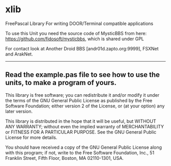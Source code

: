 # xlib

FreePascal Library For writing DOOR/Terminal compatible applications
    
To use this Unit you need the source code of MysticBBS from here:
https://github.com/fidosoft/mysticbbs, which is shared under GPL
    
For contact look at Another Droid BBS [andr01d.zapto.org:9999],
FSXNet and ArakNet.
   
----
Read the example.pas file to see how to use the units, to make a program of yours.
----
   
This library is free software; you can redistribute it and/or modify
it under the terms of the GNU General Public License as published by
the Free Software Foundation; either version 2 of the License, or
(at your option) any later version.
   
This library is distributed in the hope that it will be useful,
but WITHOUT ANY WARRANTY; without even the implied warranty of
MERCHANTABILITY or FITNESS FOR A PARTICULAR PURPOSE.  See the
GNU General Public License for more details.
   
You should have received a copy of the GNU General Public License
along with this program; if not, write to the Free Software
Foundation, Inc., 51 Franklin Street, Fifth Floor, Boston,
MA 02110-1301, USA.
